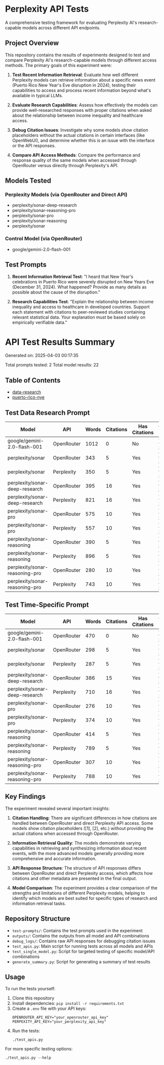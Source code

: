 # Perplexity API Tests

A comprehensive testing framework for evaluating Perplexity AI's research-capable models across different API endpoints.

## Project Overview

This repository contains the results of experiments designed to test and compare Perplexity AI's research-capable models through different access methods. The primary goals of this experiment were:

1. **Test Recent Information Retrieval**: Evaluate how well different Perplexity models can retrieve information about a specific news event (Puerto Rico New Year's Eve disruption in 2024), testing their capabilities to access and process recent information beyond what's available in typical LLMs.

2. **Evaluate Research Capabilities**: Assess how effectively the models can provide well-researched responses with proper citations when asked about the relationship between income inequality and healthcare access.

3. **Debug Citation Issues**: Investigate why some models show citation placeholders without the actual citations in certain interfaces (like OpenWebUI), and determine whether this is an issue with the interface or the API responses.

4. **Compare API Access Methods**: Compare the performance and response quality of the same models when accessed through OpenRouter versus directly through Perplexity's API.

## Models Tested

### Perplexity Models (via OpenRouter and Direct API)
- perplexity/sonar-deep-research
- perplexity/sonar-reasoning-pro
- perplexity/sonar-pro
- perplexity/sonar-reasoning
- perplexity/sonar

### Control Model (via OpenRouter)
- google/gemini-2.0-flash-001

## Test Prompts

1. **Recent Information Retrieval Test**: "I heard that New Year's celebrations in Puerto Rico were severely disrupted on New Years Eve (December 31, 2024). What happened? Provide as many details as possible about the cause of the disruption."

2. **Research Capabilities Test**: "Explain the relationship between income inequality and access to healthcare in developed countries. Support each statement with citations to peer-reviewed studies containing relevant statistical data. Your explanation must be based solely on empirically verifiable data."

# API Test Results Summary

Generated on: 2025-04-03 00:17:35

Total prompts tested: 2
Total model results: 22

## Table of Contents

- [data-research](#data-research)
- [puerto-rico-nye](#puerto-rico-nye)

## Test Data Research Prompt

| Model | API | Words | Citations | Has Citations | Output Link |
|-------|-----|-------|-----------|---------------|-------------|
| google/gemini-2.0-flash-001 | OpenRouter | 1012 | 0 | No | [View Output](outputs/data-research_google-gemini-2.0-flash-001_openrouter.md) |
| perplexity/sonar | OpenRouter | 343 | 5 | Yes | [View Output](outputs/data-research_perplexity-sonar_openrouter.md) |
| perplexity/sonar | Perplexity | 350 | 5 | Yes | [View Output](outputs/data-research_perplexity-sonar_perplexity.md) |
| perplexity/sonar-deep-research | OpenRouter | 395 | 16 | Yes | [View Output](outputs/data-research_perplexity-sonar-deep-research_openrouter.md) |
| perplexity/sonar-deep-research | Perplexity | 821 | 16 | Yes | [View Output](outputs/data-research_perplexity-sonar-deep-research_perplexity.md) |
| perplexity/sonar-pro | OpenRouter | 575 | 10 | Yes | [View Output](outputs/data-research_perplexity-sonar-pro_openrouter.md) |
| perplexity/sonar-pro | Perplexity | 557 | 10 | Yes | [View Output](outputs/data-research_perplexity-sonar-pro_perplexity.md) |
| perplexity/sonar-reasoning | OpenRouter | 390 | 5 | Yes | [View Output](outputs/data-research_perplexity-sonar-reasoning_openrouter.md) |
| perplexity/sonar-reasoning | Perplexity | 896 | 5 | Yes | [View Output](outputs/data-research_perplexity-sonar-reasoning_perplexity.md) |
| perplexity/sonar-reasoning-pro | OpenRouter | 280 | 10 | Yes | [View Output](outputs/data-research_perplexity-sonar-reasoning-pro_openrouter.md) |
| perplexity/sonar-reasoning-pro | Perplexity | 743 | 10 | Yes | [View Output](outputs/data-research_perplexity-sonar-reasoning-pro_perplexity.md) |

## Test Time-Specific Prompt

| Model | API | Words | Citations | Has Citations | Output Link |
|-------|-----|-------|-----------|---------------|-------------|
| google/gemini-2.0-flash-001 | OpenRouter | 470 | 0 | No | [View Output](outputs/puerto-rico-nye_google-gemini-2.0-flash-001_openrouter.md) |
| perplexity/sonar | OpenRouter | 298 | 5 | Yes | [View Output](outputs/puerto-rico-nye_perplexity-sonar_openrouter.md) |
| perplexity/sonar | Perplexity | 287 | 5 | Yes | [View Output](outputs/puerto-rico-nye_perplexity-sonar_perplexity.md) |
| perplexity/sonar-deep-research | OpenRouter | 386 | 15 | Yes | [View Output](outputs/puerto-rico-nye_perplexity-sonar-deep-research_openrouter.md) |
| perplexity/sonar-deep-research | Perplexity | 710 | 16 | Yes | [View Output](outputs/puerto-rico-nye_perplexity-sonar-deep-research_perplexity.md) |
| perplexity/sonar-pro | OpenRouter | 276 | 10 | Yes | [View Output](outputs/puerto-rico-nye_perplexity-sonar-pro_openrouter.md) |
| perplexity/sonar-pro | Perplexity | 374 | 10 | Yes | [View Output](outputs/puerto-rico-nye_perplexity-sonar-pro_perplexity.md) |
| perplexity/sonar-reasoning | OpenRouter | 414 | 5 | Yes | [View Output](outputs/puerto-rico-nye_perplexity-sonar-reasoning_openrouter.md) |
| perplexity/sonar-reasoning | Perplexity | 789 | 5 | Yes | [View Output](outputs/puerto-rico-nye_perplexity-sonar-reasoning_perplexity.md) |
| perplexity/sonar-reasoning-pro | OpenRouter | 307 | 10 | Yes | [View Output](outputs/puerto-rico-nye_perplexity-sonar-reasoning-pro_openrouter.md) |
| perplexity/sonar-reasoning-pro | Perplexity | 788 | 10 | Yes | [View Output](outputs/puerto-rico-nye_perplexity-sonar-reasoning-pro_perplexity.md) |

## Key Findings

The experiment revealed several important insights:

1. **Citation Handling**: There are significant differences in how citations are handled between OpenRouter and direct Perplexity API access. Some models show citation placeholders ([1], [2], etc.) without providing the actual citations when accessed through OpenRouter.

2. **Information Retrieval Quality**: The models demonstrate varying capabilities in retrieving and synthesizing information about recent events, with the more advanced models generally providing more comprehensive and accurate information.

3. **API Response Structure**: The structure of API responses differs between OpenRouter and direct Perplexity access, which affects how citations and other metadata are presented in the final output.

4. **Model Comparison**: The experiment provides a clear comparison of the strengths and limitations of different Perplexity models, helping to identify which models are best suited for specific types of research and information retrieval tasks.

## Repository Structure

- `test-prompts/`: Contains the test prompts used in the experiment
- `outputs/`: Contains the outputs from all model and API combinations
- `debug_logs/`: Contains raw API responses for debugging citation issues
- `test_apis.py`: Main script for running tests across all models and APIs
- `test_single_model.py`: Script for targeted testing of specific model/API combinations
- `generate_summary.py`: Script for generating a summary of test results

## Usage

To run the tests yourself:

1. Clone this repository
2. Install dependencies: `pip install -r requirements.txt`
3. Create a `.env` file with your API keys:
   ```
   OPENROUTER_API_KEY="your_openrouter_api_key"
   PERPEXITY_API_KEY="your_perplexity_api_key"
   ```
4. Run the tests:
   ```
   ./test_apis.py
   ```

For more specific testing options:
```
./test_apis.py --help

